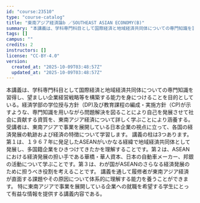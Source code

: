 ```yaml
---
id: "course:23510"
type: "course-catalog"
title: "東南アジア経済論b ／SOUTHEAST ASIAN ECONOMY(B)"
summary: "本講義は、学科専門科目として国際経済と地域経済共同体についての専門知識を習得し、望ましい企業経営戦略等を構築する能力を身につけることを目的としている。経済学部の学位授与方針（DP)及び教育課程の編成・実施方針（CP)が示すような、専門知識を…"
tags: []
campus: ""
credits: 2
instructors: []
license: "CC-BY-4.0"
version:
  created_at: "2025-10-09T03:48:57Z"
  updated_at: "2025-10-09T03:48:57Z"
---
```

本講義は、学科専門科目として国際経済と地域経済共同体についての専門知識を習得し、望ましい企業経営戦略等を構築する能力を身につけることを目的としている。経済学部の学位授与方針（DP)及び教育課程の編成・実施方針（CP)が示すような、専門知識を用いながら問題解決を図ることにより自己を発展させて社会に貢献する資質を、東南アジア経済について詳しく学ぶことにより涵養する。 受講者は、東南アジアで事業を展開している日本企業の視点に立って、各国の経済発展の軌跡および経済の特徴について学習します。 講義の柱は3つあります。第１は、１９６７年に発足したASEANがいかなる経緯で地域経済共同体として発展し、多国籍企業をひきつけてきたかを理解することです。第２は、ASEANにおける経済発展の担い手である華橋・華人資本、日本の自動車メーカー、邦銀の活動について学ぶことです。第３は、わが国がASEANのさらなる経済発展のために担うべき役割を考えることです。 講義を通して履修者が東南アジア経済が直面する課題やその原因について体系的に理解する能力を養うことができます。 特に東南アジアで事業を展開している企業への就職を希望する学生にとって有益な情報を提供する講義内容である。
